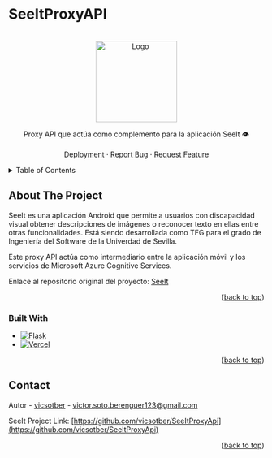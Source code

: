 # SeeItProxyAPI
<a name="readme-top"></a>

<!-- PROJECT SHIELDS -->
<!--
[![Contributors][contributors-shield]][contributors-url]
[![Stargazers][stars-shield]][stars-url]
-->

<!-- PROJECT LOGO -->
<br />
<div align="center">
    <img src="https://encrypted-tbn0.gstatic.com/images?q=tbn:ANd9GcQNM56ssjNEA7POfS8iIq0Wo-l8X7ygFpnek-NcQlX3WWiXXkVe" alt="Logo" width="160" height="160">
  <br/>

  <p align="center">
    Proxy API que actúa como complemento para la aplicación SeeIt 👁️
    <br />
    <br />
    <a href="https://see-it-proxy-api.vercel.app/">Deployment</a>
    ·
    <a href="https://github.com/vicsotber/SeeItProxyApi/issues">Report Bug</a>
    ·
    <a href="https://github.com/vicsotber/SeeItProxyApi/issues">Request Feature</a>
  </p>
</div>

<!-- TABLE OF CONTENTS -->
<details>
  <summary>Table of Contents</summary>
  <ol>
    <li>
      <a href="#about-the-project">About The Project</a>
      <ul>
        <li><a href="#built-with">Built With</a></li>
      </ul>
    </li>
    <li><a href="#contact">Contact</a></li>
  </ol>
</details>

<!-- ABOUT THE PROJECT -->

## About The Project

SeeIt es una aplicación Android que permite a usuarios con discapacidad visual obtener descripciones de imágenes o reconocer texto en ellas entre otras funcionalidades. Está siendo desarrollada como TFG para el grado de Ingeniería del Software de la Univerdad de Sevilla. 

Este proxy API actúa como intermediario entre la aplicación móvil y los servicios de Microsoft Azure Cognitive Services.

Enlace al repositorio original del proyecto: <a href="https://github.com/vicsotber/SeeIt">SeeIt</a>

<p align="right">(<a href="#readme-top">back to top</a>)</p>

### Built With

- [![Flask][flask]][flask-url]
- [![Vercel][vercel]][vercel-url]

<p align="right">(<a href="#readme-top">back to top</a>)</p>

<!-- CONTACT -->

## Contact

Autor - [vicsotber](https://github.com/vicsotber) - victor.soto.berenguer123@gmail.com

SeeIt Project Link: [https://github.com/vicsotber/SeeItProxyApi](https://github.com/vicsotber/SeeItProxyApi)

<p align="right">(<a href="#readme-top">back to top</a>)</p>

<!-- MARKDOWN LINKS & IMAGES -->
<!-- https://www.markdownguide.org/basic-syntax/#reference-style-links -->

<!--[contributors-shield]: https://img.shields.io/github/contributors/ISPP-Grupo5/BugaLink.svg?style=for-the-badge
[contributors-url]: https://github.com/ISPP-Grupo5/BugaLink/graphs/contributors
[stars-shield]: https://img.shields.io/github/stars/ISPP-Grupo5/BugaLink.svg?style=for-the-badge
[stars-url]: https://github.com/ISPP-Grupo5/BugaLink/stargazers
-->
[flask]: https://img.shields.io/badge/Flask-Python%20Framework-blue?style=for-the-badge&logo=mlkit&logoColor=white
[flask-url]: https://flask.palletsprojects.com/en/2.3.x/
[vercel]: https://img.shields.io/badge/Vercel-Cloud%20platform-red?style=for-the-badge&logo=mlkit&logoColor=white
[vercel-url]: https://developers.google.com/ml-kit?hl=es-419
